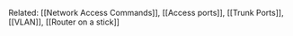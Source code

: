 Related: [[Network Access Commands]], [[Access ports]], [[Trunk Ports]], [[VLAN]], [[Router on a stick]]
